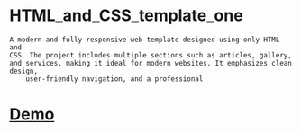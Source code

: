# HTML_and_CSS_template_one
    A modern and fully responsive web template designed using only HTML and   
  	CSS. The project includes multiple sections such as articles, gallery, and services, making it ideal for modern websites. It emphasizes clean design, 
	 	user-friendly navigation, and a professional




# [ Demo](https://ahmedhamdy678.github.io/HTML_and_CSS_template_one/)
